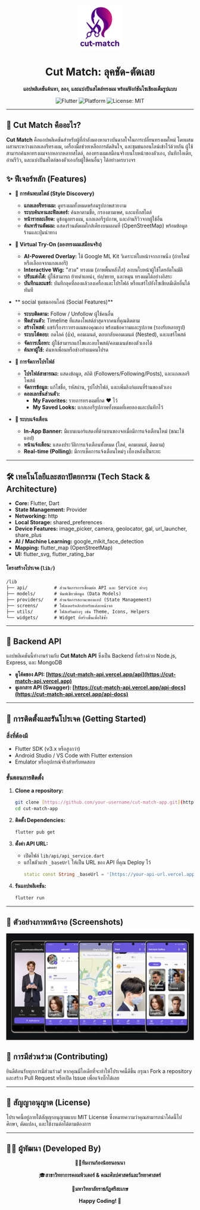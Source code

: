<div align="center">
  <img src="assets/images/cut_match_01.png" alt="Cut Match Logo" width="120" />
  <h1>Cut Match: ลุคชัด-ตัดเลย</h1>
  <p>
    <strong>แอปพลิเคชันค้นหา, ลอง, และแบ่งปันสไตล์ทรงผม พร้อมฟังก์ชันโซเชียลเต็มรูปแบบ</strong>
  </p>
  <p>
    <img src="https://img.shields.io/badge/Flutter-3.x-02569B?style=for-the-badge&logo=flutter" alt="Flutter">
    <img src="https://img.shields.io/badge/Platform-Android%20%7C%20iOS-brightgreen.svg?style=for-the-badge" alt="Platform">
    <img src="https://img.shields.io/badge/License-MIT-blue.svg?style=for-the-badge" alt="License: MIT">
  </p>
</div>

---

## 📖 Cut Match คืออะไร?
**Cut Match** คือแอปพลิเคชันสำหรับผู้ที่กำลังมองหาแรงบันดาลใจในการเปลี่ยนทรงผมใหม่ โดยผสมผสานระหว่างแกลเลอรีทรงผม, เครื่องมือช่วยเหลือการตัดสินใจ, และชุมชนออนไลน์เข้าไว้ด้วยกัน ผู้ใช้สามารถค้นหาทรงผมจากหลากหลายสไตล์, ลองทรงผมเสมือนจริงบนใบหน้าของตัวเอง, บันทึกไอเดีย, อ่านรีวิว, และแบ่งปันสไตล์ของตัวเองกับผู้ใช้คนอื่นๆ ได้อย่างครบวงจร

## ✨ ฟีเจอร์หลัก (Features)

- **🎨 การค้นพบสไตล์ (Style Discovery)**
  - **แกลเลอรีทรงผม:** ดูทรงผมทั้งหมดพร้อมรูปภาพสวยงาม
  - **ระบบค้นหาและฟิลเตอร์:** ค้นหาตามชื่อ, กรองตามเพศ, และแท็กสไตล์
  - **หน้ารายละเอียด:** ดูข้อมูลทรงผม, แกลเลอรีรูปภาพ, และอ่านรีวิวจากผู้ใช้อื่น
  - **ค้นหาร้านตัดผม:** แสดงร้านตัดผมใกล้เคียงบนแผนที่ (OpenStreetMap) พร้อมข้อมูลร้านและปุ่มนำทาง

- **📸 Virtual Try-On (ลองทรงผมเสมือนจริง)**
  - **AI-Powered Overlay:** ใช้ Google ML Kit วิเคราะห์ใบหน้าจากภาพนิ่ง (ถ่ายใหม่หรือเลือกจากแกลเลอรี)
  - **Interactive Wig:** "สวม" ทรงผม (ภาพพื้นหลังใส) ลงบนใบหน้าผู้ใช้โดยอัตโนมัติ
  - **ปรับแต่งได้:** ผู้ใช้สามารถ ย้ายตำแหน่ง, ย่อ/ขยาย, และหมุน ทรงผมได้อย่างอิสระ
  - **บันทึกและแชร์:** บันทึกลุคที่ลองแล้วลงเครื่องและโปรไฟล์ หรือแชร์ไปยังโซเชียลมีเดียอื่นได้ทันที

- ** social ชุมชนออนไลน์ (Social Features)**
  - **ระบบติดตาม:** Follow / Unfollow ผู้ใช้คนอื่น
  - **ฟีดส่วนตัว:** Timeline ที่แสดงโพสต์ล่าสุดจากคนที่คุณติดตาม
  - **สร้างโพสต์:** แชร์เรื่องราวทรงผมของคุณเอง พร้อมข้อความและรูปภาพ (รองรับหลายรูป)
  - **ระบบโต้ตอบ:** กดไลค์ (👍), คอมเมนต์, ตอบกลับคอมเมนต์ (Nested), และแชร์โพสต์
  - **จัดการเนื้อหา:** ผู้ใช้สามารถแก้ไขและลบโพสต์/คอมเมนต์ของตัวเองได้
  - **ค้นหาผู้ใช้:** ค้นหาเพื่อนหรือช่างทำผมคนโปรด

- **👤 การจัดการโปรไฟล์**
  - **โปรไฟล์สาธารณะ:** แสดงข้อมูล, สถิติ (Followers/Following/Posts), และแกลเลอรีโพสต์
  - **จัดการข้อมูล:** แก้ไขชื่อ, รหัสผ่าน, รูปโปรไฟล์, และเพิ่มลิงก์แผนที่ร้านของตัวเอง
  - **คอลเลกชันส่วนตัว:**
    - **My Favorites:** รายการทรงผมที่กด ❤️ ไว้
    - **My Saved Looks:** แกลเลอรีรูปภาพทั้งหมดที่เคยลองและบันทึกไว้

- **🔔 ระบบแจ้งเตือน**
  - **In-App Banner:** มีแบนเนอร์แสดงที่ด้านบนของจอเมื่อมีการแจ้งเตือนใหม่ (ขณะใช้แอป)
  - **หน้าแจ้งเตือน:** แสดงประวัติการแจ้งเตือนทั้งหมด (ไลค์, คอมเมนต์, ติดตาม)
  - **Real-time (Polling):** มีการเช็คการแจ้งเตือนใหม่ๆ เบื้องหลังเป็นระยะ

---

## 🛠️ เทคโนโลยีและสถาปัตยกรรม (Tech Stack & Architecture)

- **Core:** Flutter, Dart
- **State Management:** Provider
- **Networking:** http
- **Local Storage:** shared_preferences
- **Device Features:** image_picker, camera, geolocator, gal, url_launcher, share_plus
- **AI / Machine Learning:** google_mlkit_face_detection
- **Mapping:** flutter_map (OpenStreetMap)
- **UI:** flutter_svg, flutter_rating_bar

#### โครงสร้างโปรเจค (`lib/`)
```
/lib
├── api/          # ส่วนจัดการการเชื่อมต่อ API และ Service ต่างๆ
├── models/       # พิมพ์เขียวข้อมูล (Data Models)
├── providers/    # ส่วนจัดการสถานะของแอป (State Management)
├── screens/      # โฟลเดอร์หลักสำหรับแต่ละหน้าจอ
├── utils/        # ไฟล์เสริมต่างๆ เช่น Theme, Icons, Helpers
└── widgets/      # Widget ที่สร้างขึ้นเพื่อใช้ซ้ำ
```

---

## 🔌 Backend API
แอปพลิเคชันนี้ทำงานร่วมกับ **Cut Match API** ซึ่งเป็น Backend ที่สร้างด้วย Node.js, Express, และ MongoDB
- **ดูโค้ดของ API: [https://cut-match-api.vercel.app/api](https://cut-match-api.vercel.app)**
- **ดูเอกสาร API (Swagger): [https://cut-match-api.vercel.app/api-docs](https://cut-match-api.vercel.app/api-docs)**
---

## 🚀 การติดตั้งและรันโปรเจค (Getting Started)

### สิ่งที่ต้องมี
- Flutter SDK (v3.x หรือสูงกว่า)
- Android Studio / VS Code with Flutter extension
- Emulator หรืออุปกรณ์จริงสำหรับทดสอบ

### ขั้นตอนการติดตั้ง
1.  **Clone a repository:**
    ```bash
    git clone [https://github.com/your-username/cut-match-app.git](https://github.com/your-username/cut-match-app.git)
    cd cut-match-app
    ```

2.  **ติดตั้ง Dependencies:**
    ```bash
    flutter pub get
    ```

3.  **ตั้งค่า API URL:**
    - เปิดไฟล์ `lib/api/api_service.dart`
    - แก้ไขตัวแปร `_baseUrl` ให้เป็น URL ของ API ที่คุณ Deploy ไว้
      ```dart
      static const String _baseUrl = '[https://your-api-url.vercel.app/api](https://your-api-url.vercel.app/api)';
      ```

4.  **รันแอปพลิเคชัน:**
    ```bash
    flutter run
    ```
---

## 📸 ตัวอย่างภาพหน้าจอ (Screenshots)

![screenshots-1](./assets/images/Hairstyle_shots.png)

## 🤝 การมีส่วนร่วม (Contributing)
ยินดีต้อนรับทุกการมีส่วนร่วม! หากคุณมีไอเดียที่จะทำให้โปรเจคนี้ดีขึ้น กรุณา Fork a repository และสร้าง Pull Request หรือเปิด Issue เพื่อแจ้งบั๊กได้เลย

---

## 📜 สัญญาอนุญาต (License)
โปรเจคนี้อยู่ภายใต้สัญญาอนุญาตแบบ MIT License ซึ่งหมายความว่าคุณสามารถนำโค้ดนี้ไปศึกษา, ดัดแปลง, และใช้งานต่อได้ตามต้องการ

---

## 👨‍💻 ผู้พัฒนา (Developed By)

<div align="center">

🧑‍🎓**ทีมงานก้องน้อยนอนนา**

🎓**สาขาวิทยาการคอมพิวเตอร์ & คณะศิลปศาสตร์และวิทยาศาสตร์**

🏫**มหาวิทยาลัยราชภัฏศรีสะเกษ**

**Happy Coding! 🚀**

</div>